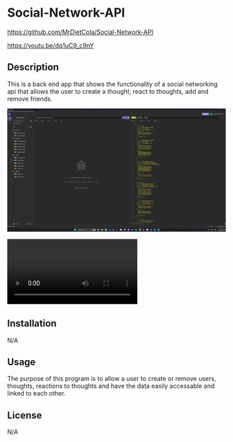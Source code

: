 # Social-Network-API

https://github.com/MrDietCola/Social-Network-API

https://youtu.be/dq1uC9_c9nY

## Description
This is a back end app that shows the functionality of a social networking api that allows the user to create a thought, react to thoughts, add and remove friends. 

![Alt text](<assets/Screenshot (31).png>)

<video src="<assets/Social Network API.webm>" controls title="Title"></video>

## Installation

N/A

## Usage

The purpose of this program is to allow a user to create or remove users, thoughts, reactions to thoughts and have the data easily accessable and linked to each other. 

## License

N/A